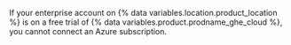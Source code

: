 If your enterprise account on {% data variables.location.product_location %} is on a free trial of {% data variables.product.prodname_ghe_cloud %}, you cannot connect an Azure subscription.